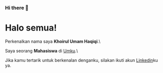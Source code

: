 ### Hi there 👋

<!--
**umam34/umam34** is a ✨ _special_ ✨ repository because its `README.md` (this file) appears on your GitHub profile.

Here are some ideas to get you started:

- 🔭 I’m currently working on ...
- 🌱 I’m currently learning ...
- 👯 I’m looking to collaborate on ...
- 🤔 I’m looking for help with ...
- 💬 Ask me about ...
- 📫 How to reach me: ...
- 😄 Pronouns: ...
- ⚡ Fun fact: ...
-->
# Halo semua! 

Perkenalkan nama saya **Khoirul Umam Haqiqi**.\

Saya seorang **Mahasiswa** di [Umku](https://www.umku.ac.id/).\

Jika kamu tertarik untuk berkenalan denganku, silakan ikuti akun [Linkedin](https://www.linkedin.com/in/khoirul-umam-haqiqi-8b2206165/)ku ya.

